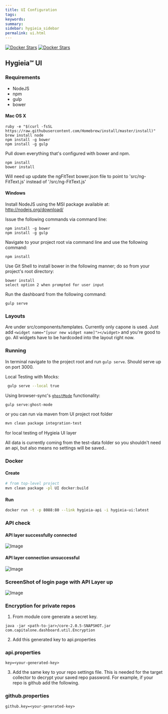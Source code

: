 ```yaml
---
title: UI Configuration
tags:
keywords:
summary:
sidebar: hygieia_sidebar
permalink: ui.html
---
```


[![Docker Stars](https://img.shields.io/docker/stars/capitalone/hygieia-ui.svg)](https://hub.docker.com/r/capitalone/hygieia-api/)
[![Docker Stars](https://img.shields.io/docker/pulls/capitalone/hygieia-ui.svg)](https://hub.docker.com/r/capitalone/hygieia-api/)

## Hygieia℠ UI

### Requirements

- NodeJS
- npm
- gulp
- bower

#### Mac OS X

    ruby -e "$(curl -fsSL https://raw.githubusercontent.com/Homebrew/install/master/install)"
    brew install node
    npm install -g bower
    npm install -g gulp

Pull down everything that's configured with bower and npm. 

    npm install
    bower install

Will need up update the ngFitText bower.json file to point to 'src/ng-FitText.js' instead of '/src/ng-FitText.js'

#### Windows

Install NodeJS using the MSI package available at: http://nodejs.org/download/

Issue the following commands via command line:

	npm install -g bower
	npm install -g gulp

Navigate to your project root via command line and use the following command:

	npm install

Use Git Shell to install bower in the following manner; do so from your project's root directory:

	bower install
	select option 2 when prompted for user input

Run the dashboard from the following command:

	gulp serve



### Layouts
Are under src/components/templates. Currently only capone is used. Just add ```<widget name="[your new widget name]"></widget>``` and you're good to go.
All widgets have to be hardcoded into the layout right now.


### Running
In terminal navigate to the project root and run ```gulp serve```. Should serve up on port 3000.  

Local Testing with Mocks:

```bash
 gulp serve --local true
```

Using browser-sync's [`ghostMode`](https://www.browsersync.io/docs/options#option-ghostMode) functionality:
```bash
gulp serve:ghost-mode
```

or you can run via maven from UI project root folder
 ```bash
 mvn clean package integration-test
 ```
 for local testing of Hygieia UI layer

All data is currently coming from the test-data folder so you shouldn't need an api, but also means no settings will be saved..


### Docker

#### Create

```bash
# from top-level project
mvn clean package -pl UI docker:build
```

#### Run

```bash
docker run -t -p 8088:80 --link hygieia-api -i hygieia-ui:latest
```

### API check

#### API layer successfully connected
![Image](../Hygieia/media/images/apiup.png)

#### API layer connection unsuccessful
![Image](../Hygieia/media/images/apidown.png)


### ScreenShot of login page with API Layer up
![Image](../Hygieia/media/images/loginpage.png)

### Encryption for private repos
1. From module core generate a secret key.
```
java -jar <path-to-jar>/core-2.0.5-SNAPSHOT.jar com.capitalone.dashboard.util.Encryption
```
2. Add this generated key to api.properties
### api.properties
```
key=<your-generated-key>
```
3. Add the same key to your repo settings file.
This is needed for the target collector to decrypt your saved repo password.
For example, if your repo is github add the following.
### github.properties
```
github.key=<your-generated-key>
```
